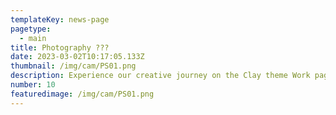 ```yaml
---
templateKey: news-page
pagetype:
  - main
title: Photography ???
date: 2023-03-02T10:17:05.133Z
thumbnail: /img/cam/PS01.png
description: Experience our creative journey on the Clay theme Work page. Explore our portfolio and witness the artistry behind our projects.
number: 10
featuredimage: /img/cam/PS01.png
---
```




